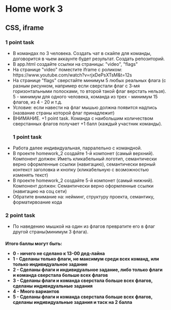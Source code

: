 <h1>Home work 3</h1>
<h2>CSS, iframe</h2>

<h3>1 point task</h3>
<ul>
<li>
В командах по 3 человека. Создать чат в скайпе для команды, договорится в чьем аккаунте будет результат. Создать репозиторий.
</li>
<li>
В app.html создайте ссылки на страницы: "video", "flags"
</li>
<li>
На странице "video" поместите iframe с роликом: https://www.youtube.com/watch?v=rjxDePsXTsM&t=12s
</li>
<li>
На странице "flags" сверстайте минимум 5 любых реальных флага (с разным рисунком, например если сверстали флаг с 3-мя горизонтальными полосками, то второй такой флаг верстать нельзя).
5 - минимум для одного человека, команда из трех - минимум 15 флагов, из 4 - 20 и т.д.
</li>
<li>
Условие: если навести на флаг мышью должна появится надпись (название страны которой флаг принадлежит)
</li>
<li>
ВНИМАНИЕ. +1 point task. Команда с наибольшим количеством сверстанных флагов получает +1 балл (каждый участник команды).
</li>

<h3>1 point task</h3>
<li>
Работа далее индивидуальная, парралельно с командной.
</li>
<li>
В проекте homework_2 создайте 1-й компонет (самый верхний). Компонент должен: Иметь кликабельный логотип,
семантически верно оформленные ссылки (навигацию),
семантически верный контекст заголовка и кнопку (кликабельную с возможностью изменять текст)
</li>
<li>
В проекте homework_2 создайте 5-й компонет (самый нижний). Компонент должен: Семантически верно оформленные ссылки (навигацию на соц сети)
</li>
<li>
Обратите внимание на: нейминг, структуру проекта, семантику, форматирвоание кода
</li>
</ul>

<h3>2 point task</h3>
<ul>
<li>
По наведению мышкой на один из флагов превратите его в флаг другой страны(минимум 3 флага).
</li>
</ul>

<h4>
Итого баллы могут быть:
<ul>
<li>0 - ничего не сделано к 13-00 дед-лайна</li>
<li>1 - Сделаны только флаги, не максимум среди всех команд, или только индивидуальное задание</li>
<li>2 - Сделаны флаги и индивидуальное задание, либо только флаги и команда сверстала больше всех флагов</li>
<li>3 - Сделаны флаги и команда сверстала больше всех флагов, сделаны индивидуальные задания</li>
<li>4 - Много вариантов</li>
<li>5 - Сделаны флаги и команда сверстала больше всех флагов, сделаны индивидуальные задания и таск на 2 балла</li>
</ul>
</h4>